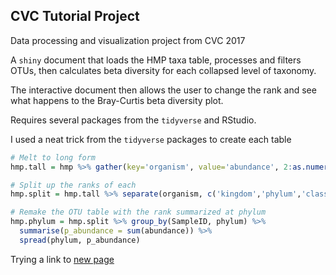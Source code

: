 ## CVC Tutorial Project
Data processing and visualization project from CVC 2017

A `shiny` document that loads the HMP taxa table, processes and filters OTUs, then calculates beta diversity for each collapsed level of taxonomy.

The interactive document then allows the user to change the rank and see what happens to the Bray-Curtis beta diversity plot.

Requires several packages from the `tidyverse` and RStudio.

I used a neat trick from the `tidyverse` packages to create each table

```R
# Melt to long form
hmp.tall = hmp %>% gather(key='organism', value='abundance', 2:as.numeric(ncol(hmp)))

# Split up the ranks of each
hmp.split = hmp.tall %>% separate(organism, c('kingdom','phylum','class','order','family','genus','species','strain'), sep = ';')

# Remake the OTU table with the rank summarized at phylum
hmp.phylum = hmp.split %>% group_by(SampleID, phylum) %>%
  summarise(p_abundance = sum(abundance)) %>%
  spread(phylum, p_abundance)
```
Trying a link to [new page](newpage1.md)
